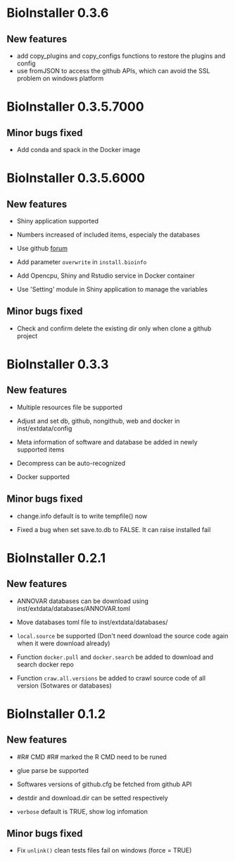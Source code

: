 # BioInstaller 0.3.6

## New features

* add copy\_plugins and copy\_configs functions to restore 
  the plugins and config
* use fromJSON to access the github APIs, 
  which can avoid the SSL problem on windows platform

# BioInstaller 0.3.5.7000

## Minor bugs fixed

* Add conda and spack in the Docker image

# BioInstaller 0.3.5.6000

## New features

* Shiny application supported

* Numbers increased of included items, especialy the databases

* Use github [forum](https://github.com/JhuangLab/BioInstaller/issues)

* Add parameter `overwrite` in `install.bioinfo`

* Add Opencpu, Shiny and Rstudio service in Docker container

* Use 'Setting' module in Shiny application to manage the variables

## Minor bugs fixed

* Check and confirm delete the existing dir only when clone a github project

# BioInstaller 0.3.3

## New features

* Multiple resources file be supported

* Adjust and set db, github, nongithub, web and docker in inst/extdata/config

* Meta information of software and database be added in newly supported items

* Decompress can be auto-recognized

* Docker supported


## Minor bugs fixed

* change.info default is to write tempfile() now

* Fixed a bug when set save.to.db to FALSE. It can raise installed fail

# BioInstaller 0.2.1

## New features

* ANNOVAR databases can be download using inst/extdata/databases/ANNOVAR.toml

* Move databases toml file to inst/extdata/databases/

* `local.source` be supported (Don't need download the source code again when it were download already)

* Function `docker.pull` and `docker.search` be added to download and search docker repo

* Function `craw.all.versions` be added to crawl source code of all version (Sotwares or databases)

# BioInstaller 0.1.2

## New features

* #R# CMD #R# marked the R CMD need to be runed

* glue parse be supported

* Softwares versions of github.cfg be fetched from github API

* destdir and download.dir can be setted respectively

* `verbose` default is TRUE, show log infomation

## Minor bugs fixed

* Fix `unlink()` clean tests files fail on windows (force = TRUE)
